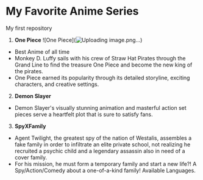 
# My Favorite Anime Series

My first repository


1. **One Piece** 
![One Piece](![Uploading image.png…]())
- Best Anime of all time
- Monkey D. Luffy sails with his crew of Straw Hat Pirates through the Grand Line to find the treasure One Piece and become the new king of the pirates.
- One Piece earned its popularity through its detailed storyline, exciting characters, and creative settings.

2. **Demon Slayer**
- Demon Slayer's visually stunning animation and masterful action set pieces serve a heartfelt plot that is sure to satisfy fans.

3. **SpyXFamily**
- Agent Twilight, the greatest spy of the nation of Westalis, assembles a fake family in order to infiltrate an elite private school, not realizing he recruited a psychic child and a legendary assassin also in need of a cover family.
- For his mission, he must form a temporary family and start a new life?! A Spy/Action/Comedy about a one-of-a-kind family! Available Languages.


















